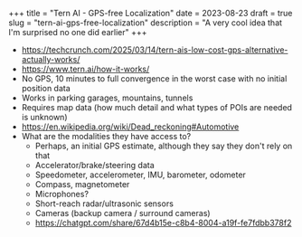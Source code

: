 +++
title = "Tern AI - GPS-free Localization"
date = 2023-08-23
draft = true
slug = "tern-ai-gps-free-localization"
description = "A very cool idea that I'm surprised no one did earlier"
+++

- https://techcrunch.com/2025/03/14/tern-ais-low-cost-gps-alternative-actually-works/
- https://www.tern.ai/how-it-works/
- No GPS, 10 minutes to full convergence in the worst case with no initial position data
- Works in parking garages, mountains, tunnels
- Requires map data (how much detail and what types of POIs are needed is unknown)
- https://en.wikipedia.org/wiki/Dead_reckoning#Automotive
- What are the modalities they have access to?
  - Perhaps, an initial GPS estimate, although they say they don't rely on that
  - Accelerator/brake/steering data
  - Speedometer, accelerometer, IMU, barometer, odometer
  - Compass, magnetometer
  - Microphones?
  - Short-reach radar/ultrasonic sensors
  - Cameras (backup camera / surround cameras)
  - https://chatgpt.com/share/67d4b15e-c8b4-8004-a19f-fe7fdbb378f2
